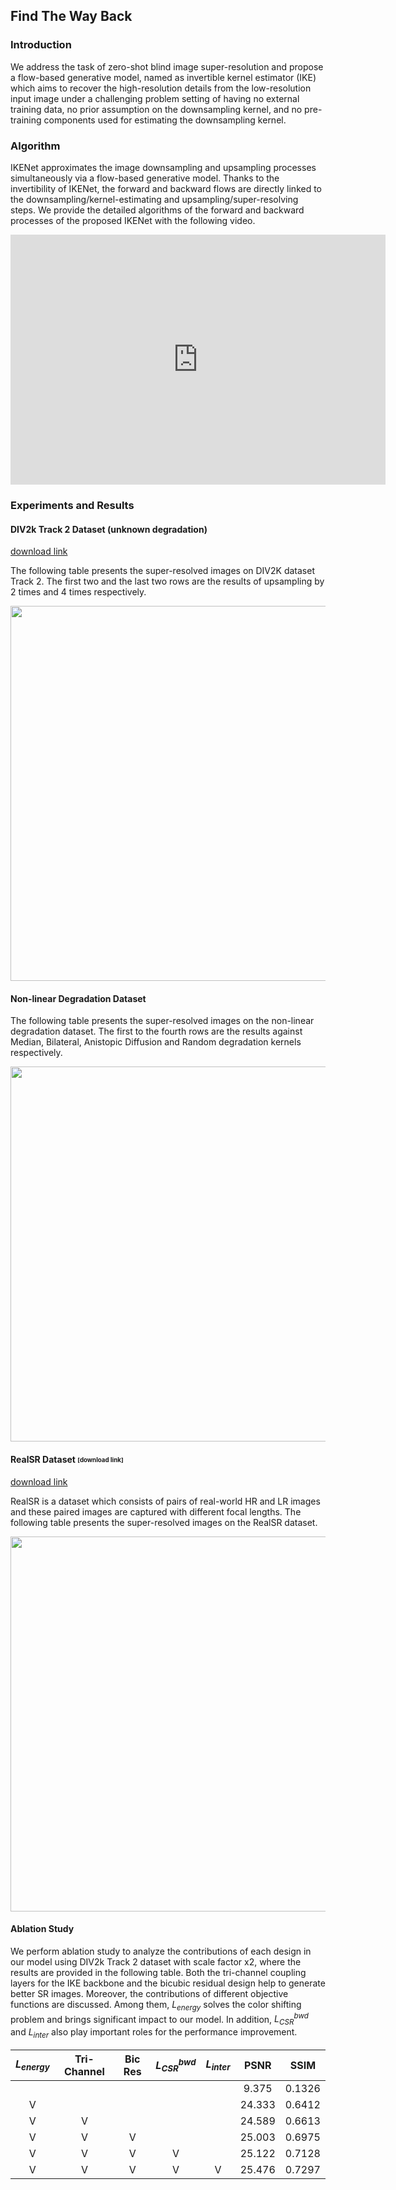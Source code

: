 <script type="text/x-mathjax-config">
MathJax.Hub.Config({
  tex2jax: {
    inlineMath: [['$','$'], ['\\(','\\)']],
    processEscapes: true
  }
});
</script>
<script src="https://cdnjs.cloudflare.com/ajax/libs/mathjax/2.7.0/MathJax.js?config=TeX-AMS-MML_HTMLorMML" type="text/javascript"></script>

## Find The Way Back

### Introduction
We address the task of zero-shot blind image super-resolution and propose a flow-based generative model, named as invertible kernel estimator (IKE) which aims to recover the high-resolution details from the low-resolution input image under a challenging problem setting of having no external training data, no prior assumption on the downsampling kernel, and no pre-training components used for estimating the downsampling kernel.

### Algorithm
IKENet approximates the image downsampling and upsampling processes simultaneously via a flow-based generative model. Thanks to the invertibility of IKENet, the forward and backward flows are directly linked to the downsampling/kernel-estimating and upsampling/super-resolving steps. We provide the detailed algorithms of the forward and backward processes of the proposed IKENet with the following video.
<div style="text-align:center;">
<iframe width="600" height="400" src="https://www.youtube.com/embed/gsZGBzgHGaY" frameborder="0" allow="autoplay; encrypted-media" allowfullscreen></iframe></div>

### Experiments and Results
#### DIV2k Track 2 Dataset (unknown degradation)
[download link](https://data.vision.ee.ethz.ch/cvl/DIV2K/)

The following table presents the super-resolved images on DIV2K dataset Track 2. The first two and the last two rows are the results of upsampling by 2 times and 4 times respectively.
<!-- ![image](https://user-images.githubusercontent.com/11616733/135750391-39cfeccc-527d-4f29-b6db-8fd5357e234a.png) -->
<img src="https://user-images.githubusercontent.com/11616733/135750391-39cfeccc-527d-4f29-b6db-8fd5357e234a.png" width="600">

#### Non-linear Degradation Dataset
The following table presents the super-resolved images on the non-linear degradation dataset. The first to the fourth rows are the results against Median, Bilateral, Anistopic Diffusion and Random degradation kernels respectively.
<!-- ![image](https://user-images.githubusercontent.com/11616733/135753632-37837dd2-f4d1-4cb7-bc36-64b92e445d98.png) -->
<img src="https://user-images.githubusercontent.com/11616733/135753632-37837dd2-f4d1-4cb7-bc36-64b92e445d98.png" width="600">

#### RealSR Dataset <sub><sup>[download link]
[download link](https://github.com/csjcai/RealSR)

RealSR is a dataset which consists of pairs of real-world HR and LR images and these paired images are captured with different focal lengths. The following table presents the super-resolved images on the RealSR dataset. 
<!-- ![image](https://user-images.githubusercontent.com/11616733/135754927-b00ded67-1dd4-4862-8c4c-94991a8ed87b.png) -->
<img src="https://user-images.githubusercontent.com/11616733/135754927-b00ded67-1dd4-4862-8c4c-94991a8ed87b.png" width="600">

#### Ablation Study
We perform ablation study to analyze the contributions of each design in our model using DIV2k Track 2 dataset with scale factor x2, where the results are provided in the following table. Both the tri-channel coupling layers for the IKE backbone and the bicubic residual design help to generate better SR images. Moreover, the contributions of different objective functions are discussed. Among them, $L_{energy}$ solves the color shifting problem and brings significant impact to our model. In addition, $L_{CSR}^{bwd}$ and $L_{inter}$ also play important roles for the performance improvement.

| $L_{energy}$ | Tri-Channel | Bic Res | $L_{CSR}^{bwd}$ | $L_{inter}$ |   PSNR   |  SSIM   |
| :--------:   | :---------: | :-----: | :-------------: | :---------: | :------: | :-----: |
|              |             |         |                 |             | 9.375    | 0.1326  |
|      V       |             |         |                 |             | 24.333   | 0.6412  |
|      V       |      V      |         |                 |             | 24.589   | 0.6613  |
|      V       |      V      |    V    |                 |             | 25.003   | 0.6975  |
|      V       |      V      |    V    |        V        |             | 25.122   | 0.7128  |
|      V       |      V      |    V    |        V        |      V      | 25.476   | 0.7297  |


  
